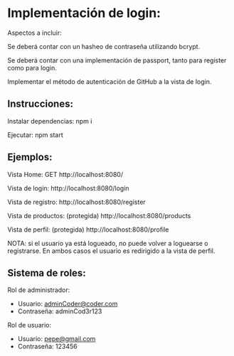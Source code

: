 # Implementación de login:

Aspectos a incluir:

Se deberá contar con un hasheo de contraseña utilizando bcrypt.

Se deberá contar con una implementación de passport, tanto para register como para login.

Implementar el método de autenticación de GitHub a la vista de login.

## Instrucciones:

Instalar dependencias: npm i

Ejecutar: npm start

## Ejemplos:

Vista Home:
GET http://localhost:8080/

Vista de login:
http://localhost:8080/login

Vista de registro:
http://localhost:8080/register

Vista de productos: (protegida)
http://localhost:8080/products

Vista de perfil: (protegida)
http://localhost:8080/profile

NOTA: si el usuario ya está logueado, no puede volver a loguearse o registrarse.
En ambos casos el usuario es redirigido a la vista de perfil.

## Sistema de roles:

Rol de administrador:

- Usuario: adminCoder@coder.com
- Contraseña: adminCod3r123

Rol de usuario:

- Usuario: pepe@gmail.com
- Contraseña: 123456
